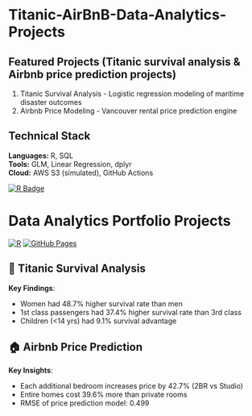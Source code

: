 # Titanic-AirBnB-Data-Analytics-Projects

## Featured Projects (Titanic survival analysis &amp; Airbnb price prediction projects)
1. Titanic Survival Analysis - Logistic regression modeling of maritime disaster outcomes
2. Airbnb Price Modeling - Vancouver rental price prediction engine

## Technical Stack
**Languages:** R, SQL  
**Tools:** GLM, Linear Regression, dplyr  
**Cloud:** AWS S3 (simulated), GitHub Actions  

[![R Badge](https://img.shields.io/badge/R-Expert-blue)](https://www.r-project.org)

# Data Analytics Portfolio Projects

[![R](https://img.shields.io/badge/R-4.3.2-blue)](https://www.r-project.org/)
[![GitHub Pages](https://img.shields.io/badge/GitHub-Pages-blue)](https://pages.github.com/)

## 🚢 Titanic Survival Analysis
**Key Findings**:  
- Women had 48.7% higher survival rate than men  
- 1st class passengers had 37.4% higher survival rate than 3rd class  
- Children (<14 yrs) had 9.1% survival advantage  


## 🏠 Airbnb Price Prediction
**Key Insights**:  
- Each additional bedroom increases price by 42.7% (2BR vs Studio)  
- Entire homes cost 39.6% more than private rooms  
- RMSE of price prediction model: 0.499  
